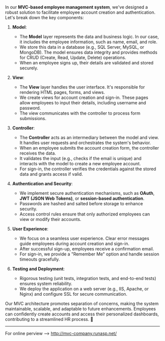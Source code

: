 In our **MVC-based employee management system**, we've designed a robust solution to facilitate employee account creation and authentication. Let's break down the key components:

1. **Model**:
    - The **Model** layer represents the data and business logic. In our case, it includes the employee information, such as name, email, and role.
    - We store this data in a database (e.g., SQL Server, MySQL, or MongoDB). The model ensures data integrity and provides methods for CRUD (Create, Read, Update, Delete) operations.
    - When an employee signs up, their details are validated and stored securely.

2. **View**:
    - The **View** layer handles the user interface. It's responsible for rendering HTML pages, forms, and views.
    - We create views for account creation and sign-in. These pages allow employees to input their details, including username and password.
    - The view communicates with the controller to process form submissions.

3. **Controller**:
    - The **Controller** acts as an intermediary between the model and view. It handles user requests and orchestrates the system's behavior.
    - When an employee submits the account creation form, the controller receives the data.
    - It validates the input (e.g., checks if the email is unique) and interacts with the model to create a new employee account.
    - For sign-in, the controller verifies the credentials against the stored data and grants access if valid.

4. **Authentication and Security**:
    - We implement secure authentication mechanisms, such as **OAuth**, **JWT (JSON Web Tokens)**, or **session-based authentication**.
    - Passwords are hashed and salted before storage to enhance security.
    - Access control rules ensure that only authorized employees can view or modify their accounts.

5. **User Experience**:
    - We focus on a seamless user experience. Clear error messages guide employees during account creation and sign-in.
    - After successful sign-up, employees receive a confirmation email.
    - For sign-in, we provide a "Remember Me" option and handle session timeouts gracefully.

6. **Testing and Deployment**:
    - Rigorous testing (unit tests, integration tests, and end-to-end tests) ensures system reliability.
    - We deploy the application on a web server (e.g., IIS, Apache, or Nginx) and configure SSL for secure communication.

Our MVC architecture promotes separation of concerns, making the system maintainable, scalable, and adaptable to future enhancements. Employees can confidently create accounts and access their personalized dashboards, contributing to a streamlined HR process. 🚀

---
For online perview --> http://mvc-company.runasp.net/


